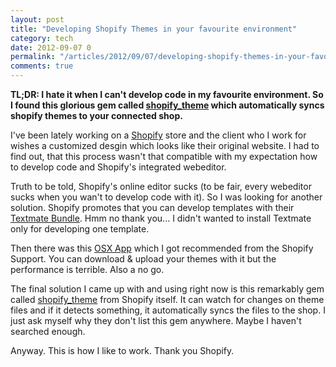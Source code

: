 ```yaml
---
layout: post
title: "Developing Shopify Themes in your favourite environment"
category: tech
date: 2012-09-07 0
permalink: "/articles/2012/09/07/developing-shopify-themes-in-your-favourite-environment.html"
comments: true
---
```


**TL;DR: I hate it when I can't develop code in my favourite environment. So I found this glorious gem
called [shopify\_theme](https://github.com/Shopify/shopify\_theme) 
which automatically syncs shopify themes to your connected shop.**

I've been lately working on a [Shopify](http://shopify.com) store and the client who I work for
wishes a customized desgin which looks like their original website. I had to find out, that
this process wasn't that compatible with my expectation how to develop code 
and Shopify's integrated webeditor.

Truth to be told, Shopify's online editor sucks (to be fair, every webeditor sucks when you wan't
to develop code with it). So I was looking for another solution. Shopify promotes that you can
develop templates with their [Textmate Bundle](http://wiki.shopify.com/Shopify_Textmate_Bundle). 
Hmm no thank you... I didn't wanted to install Textmate only for developing one template.

Then there was this [OSX App](http://wiki.shopify.com/Theme_Sync_App) which 
I got recommended from the Shopify Support. You can download & upload your themes with it but 
the performance is terrible. Also a no go.

The final solution I came up with and using right now is this remarkably gem called
[shopify\_theme](https://github.com/Shopify/shopify_theme) from Shopify itself.
It can watch for changes on theme files and if it detects something, it automatically
syncs the files to the shop. I just ask myself why they don't list this gem anywhere.
Maybe I haven't searched enough.

Anyway. This is how I like to work. Thank you Shopify.
